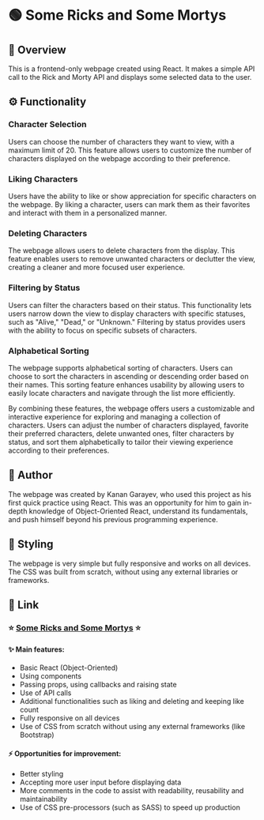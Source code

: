 # :green_circle: Some Ricks and Some Mortys

## :book: Overview

This is a frontend-only webpage created using React. It makes a simple API call to the Rick and Morty API and displays some selected data to the user.

## :gear: Functionality

### Character Selection
Users can choose the number of characters they want to view, with a maximum limit of 20. This feature allows users to customize the number of characters displayed on the webpage according to their preference.

### Liking Characters
Users have the ability to like or show appreciation for specific characters on the webpage. By liking a character, users can mark them as their favorites and interact with them in a personalized manner.

### Deleting Characters
The webpage allows users to delete characters from the display. This feature enables users to remove unwanted characters or declutter the view, creating a cleaner and more focused user experience.

### Filtering by Status
Users can filter the characters based on their status. This functionality lets users narrow down the view to display characters with specific statuses, such as "Alive," "Dead," or "Unknown." Filtering by status provides users with the ability to focus on specific subsets of characters.

### Alphabetical Sorting
The webpage supports alphabetical sorting of characters. Users can choose to sort the characters in ascending or descending order based on their names. This sorting feature enhances usability by allowing users to easily locate characters and navigate through the list more efficiently.

By combining these features, the webpage offers users a customizable and interactive experience for exploring and managing a collection of characters. Users can adjust the number of characters displayed, favorite their preferred characters, delete unwanted ones, filter characters by status, and sort them alphabetically to tailor their viewing experience according to their preferences.

## :bust_in_silhouette: Author

The webpage was created by Kanan Garayev, who used this project as his first quick practice using React. This was an opportunity for him to gain in-depth knowledge of Object-Oriented React, understand its fundamentals, and push himself beyond his previous programming experience.

## :art: Styling

The webpage is very simple but fully responsive and works on all devices. The CSS was built from scratch, without using any external libraries or frameworks.

## :link: Link

### :star: [Some Ricks and Some Mortys](https://some-ricks-and-some-mortys.netlify.app/) :star:

#### :sparkles: Main features:

- Basic React (Object-Oriented)
- Using components
- Passing props, using callbacks and raising state
- Use of API calls
- Additional functionalities such as liking and deleting and keeping like count
- Fully responsive on all devices
- Use of CSS from scratch without using any external frameworks (like Bootstrap)

#### :zap: Opportunities for improvement:

- Better styling
- Accepting more user input before displaying data
- More comments in the code to assist with readability, reusability and maintainability
- Use of CSS pre-processors (such as SASS) to speed up production
